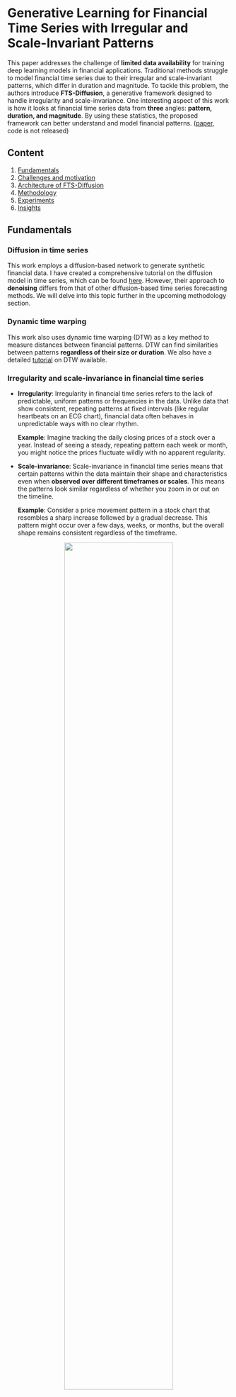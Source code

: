 # Generative Learning for Financial Time Series with Irregular and Scale-Invariant Patterns
This paper addresses the challenge of **limited data availability** for training deep learning models in financial applications. Traditional methods struggle to model financial time series due to their irregular and scale-invariant patterns, which differ in duration and magnitude. To tackle this problem, the authors introduce **FTS-Diffusion**, a generative framework designed to handle irregularity and scale-invariance. One interesting aspect of this work is how it looks at financial time series data from **three** angles: **pattern, duration, and magnitude**. By using these statistics, the proposed framework can better understand and model financial patterns. ([paper](https://openreview.net/pdf?id=CdjnzWsQax), code is not released)

## Content
1. [Fundamentals](#fundamentals)
2. [Challenges and motivation](#challenges-and-motivation)
3. [Architecture of FTS-Diffusion](#architecture-of-fts-diffusion)
4. [Methodology](#methodology)
5. [Experiments](#experiments)
6. [Insights](#insights)

## Fundamentals
### Diffusion in time series
This work employs a diffusion-based network to generate synthetic financial data. I have created a comprehensive tutorial on the diffusion model in time series, which can be found [here](https://github.com/pseudo-Skye/Time-Matters/blob/main/financial%20trading/Dva%20(CIKM%2023).md#forward-diffusion-process). However, their approach to **denoising** differs from that of other diffusion-based time series forecasting methods. We will delve into this topic further in the upcoming methodology section.

### Dynamic time warping
This work also uses dynamic time warping (DTW) as a key method to measure distances between financial patterns. DTW can find similarities between patterns **regardless of their size or duration**. We also have a detailed [tutorial](https://github.com/pseudo-Skye/Series-ly-Mathematical/blob/main/DTW.md#dynamic-time-warping) on DTW available.


### Irregularity and scale-invariance in financial time series
- **Irregularity**: Irregularity in financial time series refers to the lack of predictable, uniform patterns or frequencies in the data. Unlike data that show consistent, repeating patterns at fixed intervals (like regular heartbeats on an ECG chart), financial data often behaves in unpredictable ways with no clear rhythm.

    **Example**: Imagine tracking the daily closing prices of a stock over a year. Instead of seeing a steady, repeating pattern each week or month, you might notice the prices fluctuate wildly with no apparent regularity. 

- **Scale-invariance**: Scale-invariance in financial time series means that certain patterns within the data maintain their shape and characteristics even when **observed over different timeframes or scales**. This means the patterns look similar regardless of whether you zoom in or out on the timeline.

    **Example**: Consider a price movement pattern in a stock chart that resembles a sharp increase followed by a gradual decrease. This pattern might occur over a few days, weeks, or months, but the overall shape remains consistent regardless of the timeframe.

<p align="center" width="100%">
<img width="70%" src = "https://github.com/pseudo-Skye/StudyNotes/assets/117964124/bc69f4e0-1f9d-4bfe-a8f5-c7d1a0d36bbe">
</p>


## Challenges and motivation
### Challenges of financial data
1. There's just **not enough data** to train deep-learning models well. Unlike in other sciences where you can run experiments to get more data, in finance, we're stuck with what we've got from the past.
2. Financial data like prices and returns, is really **noisy**, which means it's hard to pick out the important stuff from all the extra noise.
Put all together, Using lots of **noisy data** and **limited datasets** can cause a deep learning model to **overfit**.

### Problems of existing methods
1. Data augmentation by generative models (e.g., GAN and Diffusion) to create more time series data. But when it comes to financial data, these models struggle because financial data suffers from the problem of **scale-invariance**.
2. Most existing models expect patterns to be regular and consistent and struggle to capture complex patterns. When time series data is divided into **fixed intervals**, these models often end up capturing only part of a pattern or a blend of multiple different patterns, rather than accurately representing the complete pattern.

## Architecture of FTS-Diffusion
### Overview
1. **Pattern recognition module**: This module identifies irregular and scale-invariant patterns in financial time series data. It uses a new algorithm called **Scale-Invariant Subsequence Clustering (SISC)** with DTW to accurately detect and separate these complex patterns.
2. **Generation module**: Once patterns are identified, this module synthesizes segments of scale-invariant patterns. It employs a **diffusion-based network** that creates synthetic data segments based on the identified patterns.
3. **Evolution module**: The evolution module connects and sequences the synthesized segments to form a complete time series. It uses a **pattern transition network** to capture the dynamic relationship between consecutive patterns.

<p align="center" width="100%">
<img width="70%" src = "https://github.com/pseudo-Skye/StudyNotes/assets/117964124/0552eb01-ad08-418e-ab7e-533f2a5b165b">
</p>

### Problem definition
Given a times series of length $T = \sum_m {t_m}$, it can be decomposed into $M$ segments, where each segment is of length $t_m$. The segment $\mathbf{x}_m$ is sampled from a conditional distribution $f(\cdot | \mathbf{p}, \alpha, \beta)$ dependent on the pattern $\mathbf{p} \in \mathcal{P}$, duration scaled by $\alpha$ and magnitude scaled by $\beta$. Then, the transition of these three aspects of the time series can be described by **Markov model** as $Q(\mathbf{p}_j,\alpha_j,\beta_j| \mathbf{p}_i,\alpha_i,\beta_i)$. 

<p align="center" width="100%">
<img width="60%" src = "https://github.com/pseudo-Skye/StudyNotes/assets/117964124/4dec80cd-e9fd-4926-a4d8-f9be7f3844d4">
</p>

Thus the previous three modules can be described as:
1. **Pattern recognition module**: identify patterns $\mathbf{p} \in \mathcal{P}$, and group the segments into clusters according to their patterns.
2. **Generation module**: Learn the distribution $f(\cdot | \mathbf{p}, \alpha, \beta)$.
3. **Evolution module**: Learn the pattern transition probabilities $Q(\mathbf{p}_j,\alpha_j,\beta_j| \mathbf{p}_i,\alpha_i,\beta_i)$.

The algorithm starts by sampling a segment of a time series from the real observed dataset. Then, it uses that segment as a starting point to generate more data. It figures out what **the next segment** should be like in terms of its pattern, how long it should be, and how big it should be. Using these details, the model just keeps generating new segments to the collection, making it grow larger and larger.

### Methodology
#### 1. Pattern recognition 
This work proposes the **Scale-Invariant Subsequence Clustering (SISC)** algorithm to divide the time series into segments of **variable lengths** and group them into $K$ clusters. The optimal segment length $l^*$ is found by the one that **minimizes the distance to the nearest clustering centroid**:

$$
l^*=\underset{l \in \[l_{\min }, l_{\max }\]}{\arg \min } d\left(X_{t: t+l}, \mathbf{p}\right), ~\forall \mathbf{p} \in \mathcal{P} .
$$

Here, the distance $d(\cdot)$ is determined by **DTW**. Based on the experimental setting, this work set minimum and maximum segment lengths to be 10 and 21 respectively. 

<p align="center" width="100%">
<img width="30%" src = "https://github.com/pseudo-Skye/StudyNotes/assets/117964124/923c36e5-4a5b-486b-aba8-f089b4fedea7">
</p>

<p align="center" width="100%">
<img width="60%" src = "https://github.com/pseudo-Skye/StudyNotes/assets/117964124/8011025c-26ea-41d9-a050-4b938fdd8877">
</p>

#### 2. Pattern generation

<p align="center" width="100%">
<img width="40%" src = "https://github.com/pseudo-Skye/StudyNotes/assets/117964124/85b2d7cb-d11d-4da5-b1db-ce4512dbe097">
</p>

**(a) Scaling autoencoder**

This encoder takes the variable-length segments $\mathbf{x}_m$ and stretches them into fixed-length representations $\mathbf{x}_m^0$ that match the dimension of the reference patterns $\mathbf{p}$, and the decoder reconstructs the variable-length segments from the fixed-length representations. 


**(b) Pattern-conditioned diffusion network**

The **forward diffusion** is slightly different from the classical diffusion process, here the noised time series sample at diffusion step $N$ is given by (I simplify $\mathbf{x}_m^0$ as $\mathbf{x}^0$):
   
$$
\mathbf{x}^N=\mathbf{x}^0+\sum_{i=0}^{N-1} \mathcal{N}\left(\mathbf{x}^{i+1} ; \sqrt{1-\beta}\left(\mathbf{x}^i-\mathbf{p}\right), \beta I\right)
$$

In this equation, $\beta$ represents the **magnitude** of the segments. 

*This work does not discuss if this equation can be simplified further like the classical one, and if not, the forward diffusion process would involve sampling from a Gaussian distribution at each step, which could be very time-consuming.

The denoising process is given by: 

$$
\mathbf{x}^0=x^N-\sum_{i=0}^{N-1} \epsilon_\theta\left(\mathbf{x}^{i+1}, i, \mathbf{p}\right)
$$

In this equation, $\epsilon_\theta$ is the neural network that aims to recover the time series from the added Gaussian noise, and $\epsilon^i$ is the noise added during the diffusion process data step $i$. The loss function of the diffusion network is given by: 

$$
\mathcal{L}(\theta)=\mathbb{E}\_{\mathbf{x}_m}\[||\mathbf{x}\_m-\hat{\mathbf{x}}\_m ||\_2^2\] + \mathbb{E}\_{\mathbf{x}\_m^0, i, \epsilon}\[||\epsilon^i-\epsilon\_\theta(\mathbf{x}\_m^{i+1}, i, \mathbf{p})||\_2^2\]
$$

#### 3. Pattern evolution
**Markov chain** is used to model how different patterns $p$, lengths $\alpha$, and magnitudes $\beta$ transition between consecutive segments of generated data, and the network is written as:

$$
\left(\hat{p}\_{m+1}, \hat{\alpha}\_{m+1}, \hat{\beta}_{m+1}\right)=\phi\left(p_m, \alpha_m, \beta_m\right)
$$

where $m$ means the current step, and $m+1$ denotes the next step. The network is trained via the loss function:

$$
\mathcal{L}(\phi)=\mathbb{E}\_{\mathbf{x}\_m}\[\ell\_{C E}\left(p_{m+1}, \hat{p}\_{m+1}\right)+||\alpha\_{m+1}-\hat{\alpha}\_{m+1}||\_2^2+||\beta\_{m+1}-\hat{\beta}\_{m+1}||_2^2\]
$$

where $\ell\_{C E}$ is the [cross entropy](https://github.com/pseudo-Skye/Series-ly-Mathematical/blob/main/Information%20entropy.md#4-cross-entropy). 

## Experiments 
### Experimental settings
1. **Dataset**: S&P 500, Google stock, corn futures
2. Compare the **returns**: In finance, the actual prices of assets tend to jump around a lot and don't really follow a predictable pattern. This makes it hard to use mathematical models to understand them. However, when we look at the changes in prices over time, called **returns**, they tend to behave more consistently (consistent mean and variance). So, to see how well the proposed method works, this work compares the return series generated by FTS-Diffusion to those generated by other baselines.

<p align="center" width="100%">
<img width="60%" src = "https://github.com/pseudo-Skye/StudyNotes/assets/117964124/04f03c71-aa70-4d1d-b335-2972606d23b4">
</p>

&nbsp;&nbsp;&nbsp;&nbsp; Two facts that can be observed from the above figure:

&nbsp;&nbsp;&nbsp;&nbsp; (1) The return follows a **heavy-tailed** distribution (tails won't approach zero as the x value gets larger) based on both the distribution plot and [QQ-plot](https://www.youtube.com/watch?v=okjYjClSjOg). 

&nbsp;&nbsp;&nbsp;&nbsp; (2) Autocorrelations of absolute returns decay slowly over time.

&nbsp;&nbsp;&nbsp;&nbsp; It seems the proposed method can generate synthetic stock data that follows these two characteristics. However, the decay in autocorrelation in the generated data is smoother than in the real ones.

3. **Evaluation**: KS and AD statistics.
   - **KS test**: It is more sensitive to differences in the **middle** (or center) of the distribution. If two distributions have noticeable differences in their **central values** (e.g., means or medians), the KS test is more likely to detect these differences.
   - **AD Test**: It pays more attention to the **tails** of the distribution. This means it is more likely to detect differences in the **extreme values** or the shape of the distribution's tails.

      These two statistics can compare the generated time series with the observed time series from the perspective of **distribution**.

4. Downstream task test
   - **Train on mixture, test on real**: this paper uses **LSTM** to predict the **next day's** stock prices and trains the model with 70% generated data and 30% real data. The results show that for other generative models, prediction accuracy drops when more generated data is used. However, **the proposed method's performance stays almost the same**.
   - **Training on augmentation, test on real**: this test gradually adds more generated data to the training set to see if it improves prediction accuracy. The results show that when **100 years** of generated time series data is added, the prediction accuracy significantly improves compared to other generative models.

## Insights
Some takeaways:

1. Financial patterns are diverse but can repeat at different levels of detail.
2. Training the model with a large amount of stock data can improve prediction accuracy, making **foundation models** a potential solution.
